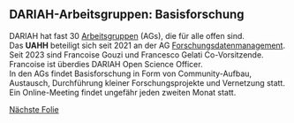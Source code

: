 ## DARIAH-Arbeitsgruppen: Basisforschung

DARIAH hat fast 30 [Arbeitsgruppen](https://www.dariah.eu/activities/working-groups/) (AGs), die für alle offen sind.  
Das **UAHH** beteiligt sich seit 2021 an der AG [Forschungsdatenmanagement](https://www.dariah.eu/activities/working-groups/research-data-management/). Seit 2023 sind Francoise Gouzi und Francesco Gelati Co-Vorsitzende. Francoise ist überdies DARIAH Open Science Officer.  
In den AGs findet Basisforschung in Form von Community-Aufbau, Austausch, Durchführung kleiner Forschungsprojekte und Vernetzung statt. Ein Online-Meeting findet ungefähr jeden zweiten Monat statt. 

[Nächste Folie](04.md)
